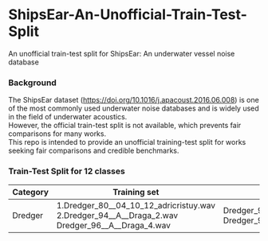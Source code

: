 # ShipsEar-An-Unofficial-Train-Test-Split
An unofficial train-test split for ShipsEar: An underwater vessel noise database

### Background
The ShipsEar dataset (https://doi.org/10.1016/j.apacoust.2016.06.008) is one of the most commonly used underwater noise databases and is widely used in the field of underwater acoustics.    
However, the official train-test split is not available, which prevents fair comparisons for many works.  
This repo is intended to provide an unofficial training-test split for works seeking fair comparisons and credible benchmarks.  

### Train-Test Split for 12 classes

|Category|Training set| Test set|
| ---- | ---- | ---- |
|Dredger|1.Dredger_80__04_10_12_adricristuy.wav <br> 2.Dredger_94__A__Draga_2.wav <br> Dredger_96__A__Draga_4.wav | Dredger_93__A__Draga_1.wav <br> Dredger_95__A__Draga_3.wav|
